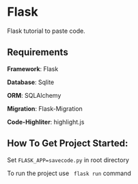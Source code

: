 # Flask
  Flask tutorial to paste code.

## Requirements

__Framework__: Flask

__Database__: Sqlite

__ORM__:  SQLAlchemy

__Migration__: Flask-Migration

__Code-Highliter__: highlight.js

## How To Get Project Started:

Set `FLASK_APP=savecode.py` in root directory

To run the project use ` flask run` command

